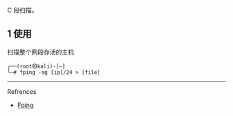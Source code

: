 C 段扫描。

## 1 使用

扫描整个网段存活的主机

```shell
┌──(root㉿kali)-[~]
└─# fping -ag [ip]/24 > [file]
```

---

Refrences

- [Fping](https://www.kali.org/tools/fping/)

